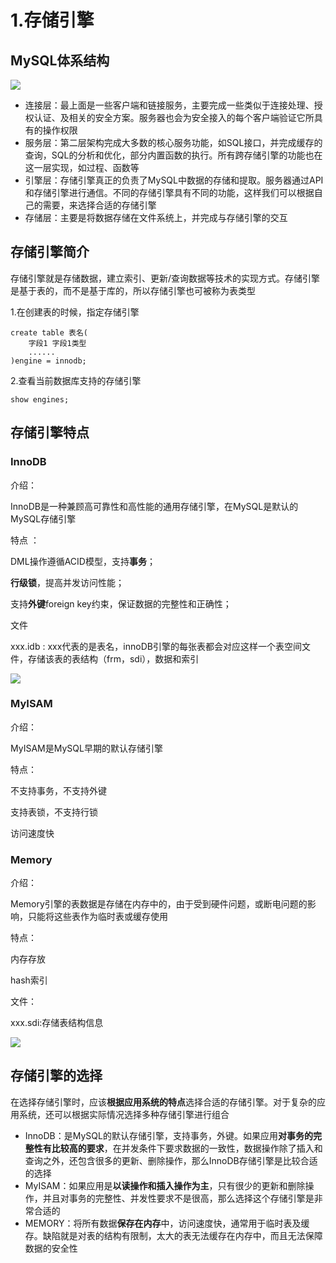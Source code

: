 # 1.存储引擎

## MySQL体系结构

![](https://img.hongxiac.com/image/202309091635453.png)

-  连接层：最上面是一些客户端和链接服务，主要完成一些类似于连接处理、授权认证、及相关的安全方案。服务器也会为安全接入的每个客户端验证它所具有的操作权限
-  服务层：第二层架构完成大多数的核心服务功能，如SQL接口，并完成缓存的查询，SQL的分析和优化，部分内置函数的执行。所有跨存储引擎的功能也在这一层实现，如过程、函数等
-  引擎层：存储引擎真正的负责了MySQL中数据的存储和提取。服务器通过API和存储引擎进行通信。不同的存储引擎具有不同的功能，这样我们可以根据自己的需要，来选择合适的存储引擎
-  存储层：主要是将数据存储在文件系统上，并完成与存储引擎的交互

## 存储引擎简介

存储引擎就是存储数据，建立索引、更新/查询数据等技术的实现方式。存储引擎是基于表的，而不是基于库的，所以存储引擎也可被称为表类型

1.在创建表的时候，指定存储引擎

```
create table 表名(
	字段1 字段1类型
	......
)engine = innodb;
```

2.查看当前数据库支持的存储引擎

```
show engines;
```

## 存储引擎特点

### InnoDB

介绍：

InnoDB是一种兼顾高可靠性和高性能的通用存储引擎，在MySQL是默认的MySQL存储引擎

特点 ：

DML操作遵循ACID模型，支持**事务**；

**行级锁**，提高并发访问性能；

支持**外键**foreign key约束，保证数据的完整性和正确性；

文件

xxx.idb : xxx代表的是表名，innoDB引擎的每张表都会对应这样一个表空间文件，存储该表的表结构（frm，sdi），数据和索引

![](https://img.hongxiac.com/image/202309091635686.png)

### MyISAM

介绍：

MyISAM是MySQL早期的默认存储引擎

特点：

不支持事务，不支持外键

支持表锁，不支持行锁

访问速度快

### Memory

介绍：

Memory引擎的表数据是存储在内存中的，由于受到硬件问题，或断电问题的影响，只能将这些表作为临时表或缓存使用

特点：

内存存放

hash索引

文件：

xxx.sdi:存储表结构信息

![](https://img.hongxiac.com/image/202309091636026.png)

## 存储引擎的选择

在选择存储引擎时，应该**根据应用系统的特点**选择合适的存储引擎。对于复杂的应用系统，还可以根据实际情况选择多种存储引擎进行组合

- InnoDB：是MySQL的默认存储引擎，支持事务，外键。如果应用**对事务的完整性有比较高的要求**，在并发条件下要求数据的一致性，数据操作除了插入和查询之外，还包含很多的更新、删除操作，那么InnoDB存储引擎是比较合适的选择
- MyISAM：如果应用是**以读操作和插入操作为主**，只有很少的更新和删除操作，并且对事务的完整性、并发性要求不是很高，那么选择这个存储引擎是非常合适的
- MEMORY：将所有数据**保存在内存**中，访问速度快，通常用于临时表及缓存。缺陷就是对表的结构有限制，太大的表无法缓存在内存中，而且无法保障数据的安全性 